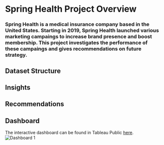 # Spring Health Project Overview
### Spring Health is a medical insurance company based in the United States. Starting in 2019, Spring Health launched various marketing campaings to increase brand presence and boost membership. This project investigates the performance of these campaings and gives recommendations on future strategy.

## Dataset Structure

## Insights

## Recommendations

## Dashboard
The interactive dashboard can be found in Tableau Public [here](https://public.tableau.com/app/profile/allizae.crayton/viz/SpringHealthDashboard/Dashboard1).
![Dashboard 1](https://github.com/Allizae/Spring-Health-Tableau-Project/assets/139420330/eef64ea0-ef1c-4ee2-84aa-5918d175f044)
